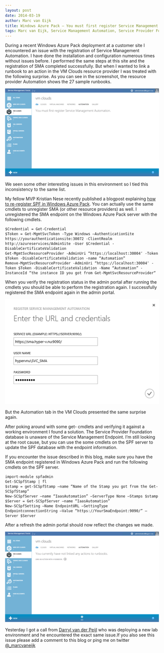 ```yaml
---
layout: post
date: 2014-03-19
author: Marc van Eijk
title: Windows Azure Pack – You must first register Service Management Automation on Resource Provider VM Clouds
tags: Marc van Eijk, Service Management Automation, Service Provider Foundation, SMA, SPF, Windows Azure Pack
---
```

During a recent Windows Azure Pack deployment at a customer site I encountered an issue with the registration of Service Management Automation. I have done the installation and configuration numerous times without issues before. I performed the same steps at this site and the registration of SMA completed successfully. But when I wanted to link a runbook to an action in the VM Clouds resource provider I was treated with the following surprise. As you can see in the screenshot, the resource provider Automation shows the 27 sample runbooks.

<img src="/images/2014-03-19/You-must-first-register-SMA.png" width="720">

We seen some other interesting issues in this environment so I tied this inconsistency to the same list.

My fellow MVP Kristian Nese recently published a blogpost explaining [how to re-register SPF in Windows Azure Pack](http://kristiannese.blogspot.no/2014/01/troubleshooting-windows-azure-pack-re.html). You can actually use the same cmdlets to unregister SMA (or other resource providers) as well. I unregistered the SMA endpoint on the Windows Azure Pack server with the following cmdlets.

```
$Credential = Get-Credential
$Token = Get-MgmtSvcToken -Type Windows –AuthenticationSite https://yourauthenticationsite:30072 -ClientRealm http://azureservices/AdminSite -User $Credential -DisableCertificateValidation
Get-MgmtSvcResourceProvider -AdminUri “https://localhost:30004″ -Token $Token -DisableCertificateValidation -name “Automation”
Remove-MgmtSvcResourceProvider -AdminUri “https://localhost:30004″ -Token $Token -DisableCertificateValidation -Name “Automation” -InstanceId “the instance ID you got from Get-MgmtSvcResourceProvider“
```

When you verify the registration status in the admin portal after running the cmdlets you should be able to perform the registration again. I successfully registered the SMA endpoint again in the admin portal.

<img src="/images/2014-03-19/Register-SMA.png" width="720">

But the Automation tab in the VM Clouds presented the same surprise again. 
<!--more-->

After poking around with some get- cmdlets and verifying it against a working environment I found a solution. The Service Provider Foundation database is unaware of the Service Management Endpoint. I’m still looking at the root cause, but you can use the some cmdlets on the SPF server to update the SPF database with the endpoint information.

If you encounter the issue described in this blog, make sure you have the SMA endpoint registered in Windows Azure Pack and run the following cmdlets on the SPF server.

```
import-module spfadmin
Get-SCSpfStamp | fl
$stamp = get-SCSpfStamp –name “Name of the Stamp you got from the Get-SCSpfStamp”
New-SCSpfServer –name “IaasAutomation” –ServerType None –Stamps $stamp
$Server = Get-SCSpfServer –name “IaasAutomation”
New-SCSpfSetting –Name EndpointURL –SettingType EndpointconnectionString –Value “https://YourSmaEndpoint:9090/” –Server $Server
```

After a refresh the admin portal should now reflect the changes we made.

<img src="/images/2014-03-19/After-SPF-cmdlets.png" width="720">

Yesterday I got a call from [Darryl van der Peijl](http://www.darrylvanderpeijl.nl/) who was deploying a new lab environment and he encountered the exact same issue.If you also see this issue please add a comment to this blog or ping me on twitter [@_marcvaneijk](http://twitter.com/_marcvaneijk)
